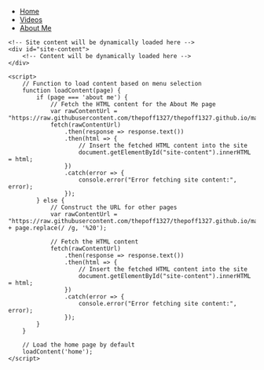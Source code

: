 <!DOCTYPE html>
<html lang="en">
<head>
    <meta charset="UTF-8">
    <meta name="viewport" content="width=device-width, initial-scale=1.0">
    <title>Site Content</title>
</head>
<body>
    <!-- Menu -->
    <div id="menu">
        <ul>
            <li><a href="#" onclick="loadContent('home')">Home</a></li>
            <li><a href="#" onclick="loadContent('videos')">Videos</a></li>
            <li><a href="#" onclick="loadContent('about me')">About Me</a></li>
            <!-- Add more menu items as needed -->
        </ul>
    </div>

    <!-- Site content will be dynamically loaded here -->
    <div id="site-content">
        <!-- Content will be dynamically loaded here -->
    </div>

    <script>
        // Function to load content based on menu selection
        function loadContent(page) {
            if (page === 'about me') {
                // Fetch the HTML content for the About Me page
                var rawContentUrl = "https://raw.githubusercontent.com/thepoff1327/thepoff1327.github.io/main/about%20me";
                fetch(rawContentUrl)
                    .then(response => response.text())
                    .then(html => {
                        // Insert the fetched HTML content into the site
                        document.getElementById("site-content").innerHTML = html;
                    })
                    .catch(error => {
                        console.error("Error fetching site content:", error);
                    });
            } else {
                // Construct the URL for other pages
                var rawContentUrl = "https://raw.githubusercontent.com/thepoff1327/thepoff1327.github.io/main/" + page.replace(/ /g, '%20');

                // Fetch the HTML content
                fetch(rawContentUrl)
                    .then(response => response.text())
                    .then(html => {
                        // Insert the fetched HTML content into the site
                        document.getElementById("site-content").innerHTML = html;
                    })
                    .catch(error => {
                        console.error("Error fetching site content:", error);
                    });
            }
        }

        // Load the home page by default
        loadContent('home');
    </script>
</body>
</html>
